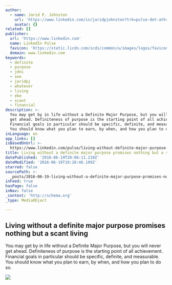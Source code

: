 ```yaml
---
author:
  - name: Jarid P. Johnston
    url: 'https://www.linkedin.com/in/jaridpjohnston?trk=pulse-det-athr_prof-art_hdr'
    avatar: {}
related: []
publisher:
  url: 'https://www.linkedin.com'
  name: LinkedIn Pulse
  favicon: 'https://static.licdn.com/scds/common/u/images/logos/favicons/v1/favicon.ico'
  domain: www.linkedin.com
keywords:
  - definite
  - purpose
  - jdni
  - seo
  - jaridpj
  - whatever
  - living
  - eke
  - scant
  - financial
description: >-
  You may get by in life without a Definite Major Purpose, but you will never
  get ahead. Definiteness of purpose is the starting point of all achievement.
  Financial goals in particular should be specific, definite, and measurable.
  You should know what you plan to earn, by when, and how you plan to do so.
inLanguage: en
app_links: []
isBasedOnUrl: >-
  https://www.linkedin.com/pulse/living-without-definite-major-purpose-promises-nothing-johnston
title: Living without a definite major purpose promises nothing but a scant living
datePublished: '2016-06-19T20:06:11.210Z'
dateModified: '2016-06-19T19:28:46.109Z'
starred: false
sourcePath: >-
  _posts/2016-06-19-living-without-a-definite-major-purpose-promises-nothing-but.md
inFeed: true
hasPage: false
inNav: false
_context: 'http://schema.org'
_type: MediaObject

---
```

<article style=""><h1>Living without a definite major purpose promises nothing but a scant living</h1><p>You may get by in life without a Definite Major Purpose, but you will never get ahead. Definiteness of purpose is the starting point of all achievement. Financial goals in particular should be specific, definite, and measurable. You should know what you plan to earn, by when, and how you plan to do so.</p><img src="https://media.licdn.com/mpr/mpr/AAEAAQAAAAAAAAljAAAAJGMxOGIwMTUyLTQwYjItNDJkMC1iZTcyLWMzMjQ1ZGNmNjhhZQ.jpg" /></article>